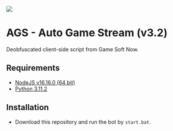 ![](https://i.imgur.com/UEZJSm3.png)
# AGS - Auto Game Stream (v3.2)
Deobfuscated client-side script from Game Soft Now.

## Requirements
- [NodeJS v16.16.0 (64 bit)](https://nodejs.org/download/release/v16.16.0/node-v16.16.0-x64.msi)
- [Python 3.11.2](https://www.python.org/ftp/python/3.11.2/python-3.11.2-amd64.exe)

## Installation 
- Download this repository and run the bot by `start.bat`.
